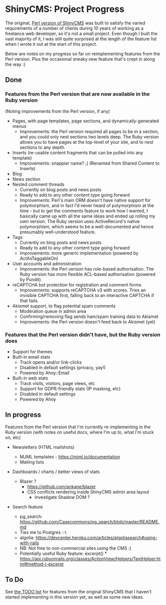 # ShinyCMS: Project Progress

The original, [Perl version of ShinyCMS](https://github.com/denny/ShinyCMS) was
built to satisfy the varied requirements of a number of clients during 10 years
of working as a freelance web developer, so it's not a small project. Even
though I built the vast majority of it, I was still quite surprised at the
length of the feature list when I wrote it out at the start of this project.

Below are notes on my progress so far on reimplementing features from the Perl
version. Plus the occasional sneaky new feature that's crept in along the way :)


## Done

### Features from the Perl version that are now available in the Ruby version

(Noting improvements from the Perl version, if any)

* Pages, with page templates, page sections, and dynamically-generated menus
  * Improvements: the Perl version required all pages to be in a section, and
    you could only nest sections two levels deep. The Ruby version allows you
    to have pages at the top-level of your site, and to nest sections to any
    depth.
* Inserts (re-usable content fragments that can be pulled into any template)
  * Improvements: snappier name? ;) (Renamed from Shared Content to Inserts)
* Blog
* News section
* Nested comment threads
  * Currently on blog posts and news posts
  * Ready to add to any other content type going forward
  * Improvements: Perl's main ORM doesn't have native support for polymorphism,
      and in fact I'd never heard of polymorphism at the time - but to get the
      comments feature to work how I wanted, I basically came up with all the
      same ideas and ended up rolling my own version. The Ruby version uses
      ActiveRecord's native polymorphism, which seems to be a well-documented
      and hence presumably well-understood feature.
* Tags
  * Currently on blog posts and news posts
  * Ready to add to any other content type going forward
  * Improvements: more generic implementation (powered by ActAsTaggableOn)
* User accounts and administration
  * Improvements: the Perl version has role-based authorisation. The Ruby
    version has more flexible ACL-based authorisation (powered by Pundit).
* reCAPTCHA bot protection for registration and comment forms
  * Improvements: supports reCAPTCHA v3 with scores. Tries an invisible
    CAPTCHA first, falling back to an interactive CAPTCHA if that fails.
* Akismet support, to flag potential spam comments
  * Moderation queue in admin area
  * Confirming/removing flag sends ham/spam training data to Akismet
  * Improvements: the Perl version doesn't feed back to Akismet (yet)

### Features that the Perl version didn't have, but the Ruby version does

* Support for themes
* Built-in email stats
  * Track opens and/or link-clicks
  * Disabled in default settings (privacy, yay!)
  * Powered by Ahoy::Email
* Built-in web stats
  * Track visits, visitors, page views, etc
  * Support for GDPR-friendly stats (IP masking, etc)
  * Disabled in default settings
  * Powered by Ahoy


## In progress

Features from the Perl version that I'm currently re-implementing in the Ruby
version (with notes on useful docs, where I'm up to, what I'm stuck on, etc)

* Newsletters (HTML mailshots)
  * MJML templates - https://mjml.io/documentation
  * Mailing lists

* Dashboards / charts / better views of stats
  * Blazer ?
    * https://github.com/ankane/blazer
    * CSS conflicts rendering inside ShinyCMS admin area layout
      * Investigate Shadow DOM ?

* Search feature
	* pg_search: https://github.com/Casecommons/pg_search/blob/master/README.md
    * Ties me to Postgres :-\
	* algolia: https://devcenter.heroku.com/articles/algoliasearch#using-with-rails
    * NB: Not free to non-commercial sites using the CMS :(
  * Potentially useful Ruby feature: excerpt()
		* https://api.rubyonrails.org/classes/ActionView/Helpers/TextHelper.html#method-i-excerpt


## To Do

See [the TODO list](TODO.md) for features from the original ShinyCMS that I
haven't started implementing in this version yet, as well as some new ideas.
